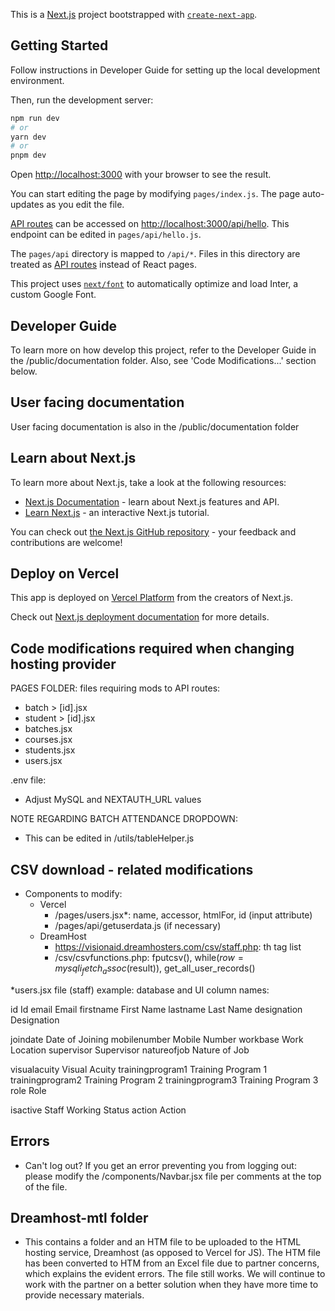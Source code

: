 This is a [Next.js](https://nextjs.org/) project bootstrapped with [`create-next-app`](https://github.com/vercel/next.js/tree/canary/packages/create-next-app).

## Getting Started

Follow instructions in Developer Guide for setting up the local development environment.

Then, run the development server:

```bash
npm run dev
# or
yarn dev
# or
pnpm dev
```

Open [http://localhost:3000](http://localhost:3000) with your browser to see the result.

You can start editing the page by modifying `pages/index.js`. The page auto-updates as you edit the file.

[API routes](https://nextjs.org/docs/api-routes/introduction) can be accessed on [http://localhost:3000/api/hello](http://localhost:3000/api/hello). This endpoint can be edited in `pages/api/hello.js`.

The `pages/api` directory is mapped to `/api/*`. Files in this directory are treated as [API routes](https://nextjs.org/docs/api-routes/introduction) instead of React pages.

This project uses [`next/font`](https://nextjs.org/docs/basic-features/font-optimization) to automatically optimize and load Inter, a custom Google Font.

## Developer Guide

To learn more on how develop this project, refer to the Developer Guide in the /public/documentation folder. Also, see 'Code Modifications...' section below.

## User facing documentation

User facing documentation is also in the /public/documentation folder

## Learn about Next.js

To learn more about Next.js, take a look at the following resources:

- [Next.js Documentation](https://nextjs.org/docs) - learn about Next.js features and API.
- [Learn Next.js](https://nextjs.org/learn) - an interactive Next.js tutorial.

You can check out [the Next.js GitHub repository](https://github.com/vercel/next.js/) - your feedback and contributions are welcome!

## Deploy on Vercel

This app is deployed on [Vercel Platform](https://vercel.com/new?utm_medium=default-template&filter=next.js&utm_source=create-next-app&utm_campaign=create-next-app-readme) from the creators of Next.js.

Check out [Next.js deployment documentation](https://nextjs.org/docs/deployment) for more details.

## Code modifications required when changing hosting provider

PAGES FOLDER: files requiring mods to API routes:

- batch > [id].jsx
- student > [id].jsx
- batches.jsx
- courses.jsx
- students.jsx
- users.jsx

.env file:

- Adjust MySQL and NEXTAUTH_URL values

NOTE REGARDING BATCH ATTENDANCE DROPDOWN:

- This can be edited in /utils/tableHelper.js

## CSV download - related modifications

- Components to modify:
  - Vercel
    - /pages/users.jsx*: name, accessor, htmlFor, id (input attribute)
    - /pages/api/getuserdata.js (if necessary)
  - DreamHost
    - <https://visionaid.dreamhosters.com/csv/staff.php>: th tag list
    - /csv/csvfunctions.php: fputcsv(), while($row = mysqli_fetch_assoc($result)), get_all_user_records()

*users.jsx file (staff) example: database and UI column names:

id Id
email Email
firstname First Name
lastname Last Name
designation Designation

joindate Date of Joining
mobilenumber Mobile Number
workbase Work Location
supervisor Supervisor
natureofjob Nature of Job

visualacuity Visual Acuity
trainingprogram1 Training Program 1
trainingprogram2 Training Program 2
trainingprogram3 Training Program 3
role Role

isactive Staff Working Status
action Action

## Errors

- Can't log out? If you get an error preventing you from logging out:
please modify the /components/Navbar.jsx file per comments
at the top of the file.

## Dreamhost-mtl folder

- This contains a folder and an HTM file to be uploaded to the HTML hosting service, Dreamhost (as opposed to Vercel for JS). The HTM file has been converted to HTM from an Excel file due to partner concerns, which explains the evident errors. The file still works. We will continue to work with the partner on a better solution when they have more time to provide necessary materials.
